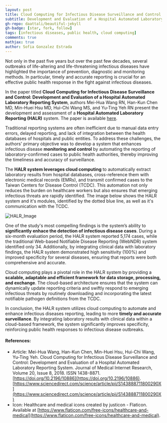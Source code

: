 ```yaml
---
layout: post
title: Cloud Computing for Infectious Disease Surveillance and Control
subtitle: Development and Evaluation of a Hospital Automated Laboratory Reporting System
gh-repo: daattali/beautiful-jekyll
gh-badge: [star, fork, follow]
tags: [infectious diseases, public health, cloud computing]
comments: true
mathjax: true
author: Sofia Gonzalez Estrada
---
```


Not only in the past five years but over the past few decades, several outbreaks of life-altering and life-threatening infectious diseases have highlighted the importance of prevention, diagnostic and monitoring methods. In particular, timely and accurate reporting is crucial for an effective public health response in the fight against infectious diseases.

In the paper titled **Cloud Computing for Infectious Disease Surveillance and Control: Development and Evaluation of a Hospital Automated Laboratory Reporting System**, authors Mei-Hua Wang RN, Han-Kun Chen MD, Min-Huei Hsu MD, Hui-Chi Wang MS, and Yu-Ting Yeh RN present the development and assessment of a **Hospital Automated Laboratory Reporting (HALR)** system. The paper is available [here](https://www.sciencedirect.com/org/science/article/pii/S143888711800290X).

Traditional reporting systems are often inefficient due to manual data entry errors, delayed reporting, and lack of integration between the health databases of hospitals and public entities. To address these challenges, the authors' primary objective was to develop a system that enhances infectious disease **monitoring and control** by automating the reporting of laboratory-confirmed cases to public health authorities, thereby improving the timeliness and accuracy of surveillance.

The **HALR system leverages cloud computing** to automatically extract laboratory results from hospital databases, cross-reference them with electronic medical records (EMRs), and transmit confirmed cases to the Taiwan Centers for Disease Control (TCDC). This automation not only reduces the burden on healthcare workers but also ensures that emerging infectious threats are rapidly identified. The image below shows the HALR system and it's modules, identified by the dotted blue line, as well as it's communication with the TCDC.

![HALR_Image](https://ars.els-cdn.com/content/image/1-s2.0-S143888711800290X-jmir_v20i8e10886_fig1_lrg.jpg)

One of the study's most compelling findings is the system’s ability to **significantly enhace the detection of infectious disease cases**. During a six-month evaluation period, the HALR system reported 5,174 cases, while the traditional Web-based Notifiable Disease Reporting (WebNDR) system identified only 34. Additionally, by integrating clinical data with laboratory findings, the HALR system demonstrated high sensitivity (100%) and improved specificity for several diseases, ensuring that reports were both comprehensive and accurate.

Cloud computing plays a pivotal role in the HALR system by providing a **scalable, adaptable and efficient framework for data storage, processing, and exchange**. The cloud-based architecture ensures that the system can dynamically update reporting criteria and swiftly respond to emerging infectious threats by routinely downloading and incorporating the latest notifiable pathogen definitions from the TCDC.

In conclusion, the HALR system utilizes cloud computing to automate and enhance infectious diseases reporting, leading to more **timely and accurate surveillance**. By integrating laboratory results with clinical data within a cloud-based framework, the system significantly improves specificity, reinforcing public health responses to infectious disease outbreaks.



#### References:
* Article: Mei-Hua Wang, Han-Kun Chen, Min-Huei Hsu, Hui-Chi Wang, Yu-Ting Yeh. Cloud Computing for Infectious Disease Surveillance and Control: Development and Evaluation of a Hospital Automated Laboratory Reporting System. Journal of Medical Internet Research, Volume 20, Issue 8, 2018. ISSN 1438-8871. [https://doi.org/10.2196/10886](https://doi.org/10.2196/10886). [https://www.sciencedirect.com/science/article/pii/S143888711800290X](https://www.sciencedirect.com/science/article/pii/S143888711800290X)
* Icon: Healthcare and medical icons created by justicon - Flaticon. Available at [https://www.flaticon.com/free-icons/healthcare-and-medical](https://www.flaticon.com/free-icons/healthcare-and-medical).
